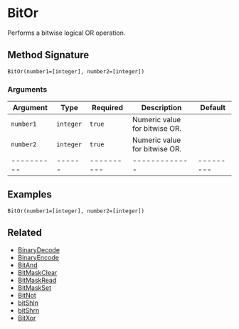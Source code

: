# BitOr

Performs a bitwise logical OR operation.

## Method Signature

```
BitOr(number1=[integer], number2=[integer])
```

### Arguments

| Argument   | Type      | Required   | Description                   | Default   |
| ---------- | --------- | ---------- | ----------------------------- | --------- |
| `number1`  | `integer` | `true`     | Numeric value for bitwise OR. |           |
| `number2`  | `integer` | `true`     | Numeric value for bitwise OR. |           |
| ---------- | ------    | ---------- | -------------                 | --------- |

## Examples

```
BitOr(number1=[integer], number2=[integer])
```

## Related

* [BinaryDecode](binarydecode.md)
* [BinaryEncode](binaryencode.md)
* [BitAnd](bitand.md)
* [BitMaskClear](bitmaskclear.md)
* [BitMaskRead](bitmaskread.md)
* [BitMaskSet](bitmaskset.md)
* [BitNot](bitnot.md)
* [bitShln](bitshln.md)
* [bitShrn](bitshrn.md)
* [BitXor](bitxor.md)
